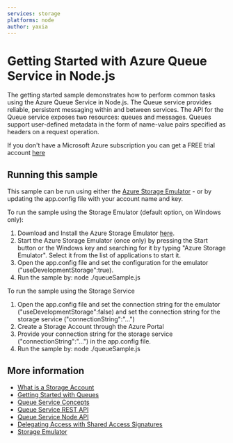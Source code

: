 ```yaml
---
services: storage
platforms: node
author: yaxia
---
```


# Getting Started with Azure Queue Service in Node.js

The getting started sample demonstrates how to perform common tasks using the Azure Queue Service in Node.js.
The Queue service provides reliable, persistent messaging within and between services. The API for the Queue service exposes two resources: queues and messages. 
Queues support user-defined metadata in the form of name-value pairs specified as headers on a request operation.

If you don't have a Microsoft Azure subscription you can
get a FREE trial account [here](http://go.microsoft.com/fwlink/?LinkId=330212)

## Running this sample

This sample can be run using either the [Azure Storage Emulator](https://azure.microsoft.com/en-us/documentation/articles/storage-use-emulator/) - or by
updating the app.config file with your account name and key.

To run the sample using the Storage Emulator (default option, on Windows only):

1. Download and Install the Azure Storage Emulator [here](https://go.microsoft.com/fwlink/?linkid=717179&clcid=0x409).
2. Start the Azure Storage Emulator (once only) by pressing the Start button or the Windows key and searching for it by typing "Azure Storage Emulator". Select it from the list of applications to start it.
3. Open the app.config file and set the configuration for the emulator ("useDevelopmentStorage":true).
4. Run the sample by: node ./queueSample.js

To run the sample using the Storage Service

1. Open the app.config file and set the connection string for the emulator ("useDevelopmentStorage":false) and set the connection string for the storage service ("connectionString":"...")
2. Create a Storage Account through the Azure Portal
3. Provide your connection string for the storage service ("connectionString":"...") in the app.config file. 
4. Run the sample by: node ./queueSample.js

## More information
- [What is a Storage Account](http://azure.microsoft.com/en-us/documentation/articles/storage-whatis-account/)
- [Getting Started with Queues](https://azure.microsoft.com/en-us/documentation/articles/storage-nodejs-how-to-use-queues/)
- [Queue Service Concepts](https://msdn.microsoft.com/en-us/library/azure/dd179353.aspx)
- [Queue Service REST API](https://msdn.microsoft.com/en-us/library/azure/dd179363.aspx)
- [Queue Service Node API](http://azure.github.io/azure-storage-node/QueueService.html)
- [Delegating Access with Shared Access Signatures](http://azure.microsoft.com/en-us/documentation/articles/storage-dotnet-shared-access-signature-part-1/)
- [Storage Emulator](https://azure.microsoft.com/en-us/documentation/articles/storage-use-emulator/)
